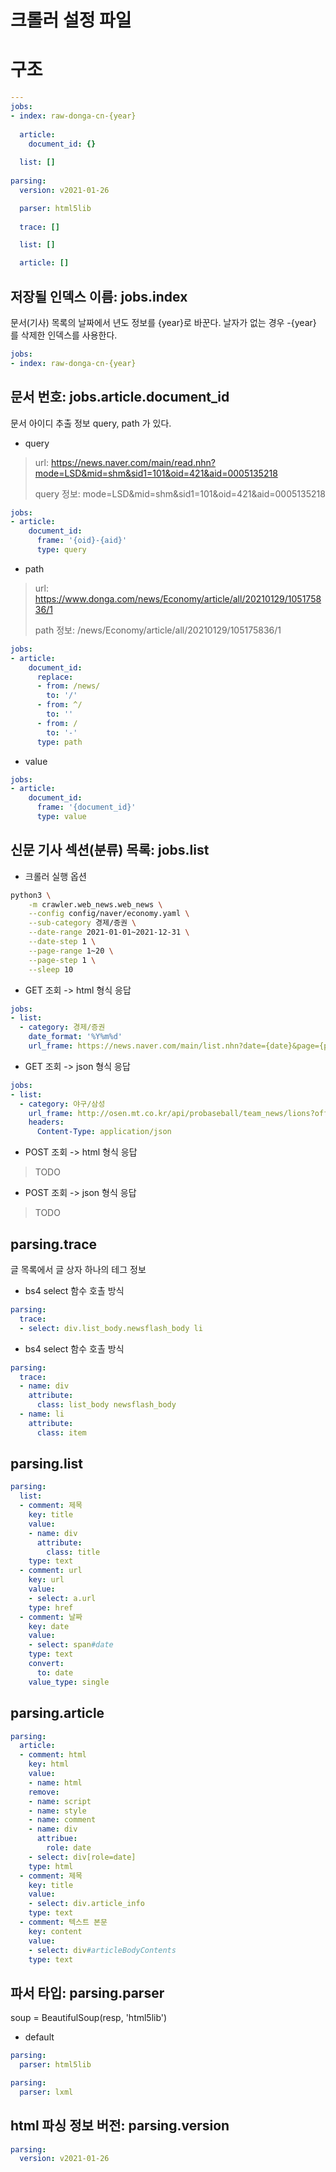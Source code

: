 
# 크롤러 설정 파일

# 구조

```yaml
---
jobs:
- index: raw-donga-cn-{year}
  
  article: 
    document_id: {}
      
  list: []
  
parsing:
  version: v2021-01-26

  parser: html5lib
  
  trace: []

  list: []

  article: []
```

## 저장될 인덱스 이름: jobs.index

문서(기사) 목록의 날짜에서 년도 정보를 {year}로 바꾼다.
날자가 없는 경우 -{year} 를 삭제한 인덱스를 사용한다.

```yaml
jobs:
- index: raw-donga-cn-{year}
```

## 문서 번호: jobs.article.document_id

문서 아이디 추출 정보 query, path 가 있다. 

* query 

> url: https://news.naver.com/main/read.nhn?mode=LSD&mid=shm&sid1=101&oid=421&aid=0005135218
>
> query 정보: mode=LSD&mid=shm&sid1=101&oid=421&aid=0005135218

```yaml
jobs:
- article:
    document_id:
      frame: '{oid}-{aid}'
      type: query
```

* path 

> url: https://www.donga.com/news/Economy/article/all/20210129/105175836/1
> 
> path 정보: /news/Economy/article/all/20210129/105175836/1

```yaml
jobs:
- article:
    document_id:
      replace:
      - from: /news/
        to: '/'
      - from: ^/
        to: ''
      - from: /
        to: '-'
      type: path
```

* value

```yaml
jobs:
- article:
    document_id:
      frame: '{document_id}'
      type: value
```

## 신문 기사 섹션(분류) 목록: jobs.list

* 크롤러 실행 옵션

```bash
python3 \
    -m crawler.web_news.web_news \
    --config config/naver/economy.yaml \
    --sub-category 경제/증권 \
    --date-range 2021-01-01~2021-12-31 \
    --date-step 1 \
    --page-range 1~20 \
    --page-step 1 \
    --sleep 10
```

* GET 조회 -> html 형식 응답

```yaml
jobs:
- list:
  - category: 경제/증권
    date_format: '%Y%m%d'
    url_frame: https://news.naver.com/main/list.nhn?date={date}&page={page}
```

* GET 조회 -> json 형식 응답

```yaml
jobs:
- list:
  - category: 야구/삼성
    url_frame: http://osen.mt.co.kr/api/probaseball/team_news/lions?offset={page}
    headers:
      Content-Type: application/json
```

* POST 조회 -> html 형식 응답

> TODO

* POST 조회 -> json 형식 응답

> TODO

## parsing.trace

글 목록에서 글 상자 하나의 테그 정보 

* bs4 select 함수 호촐 방식

```yaml
parsing:
  trace:
  - select: div.list_body.newsflash_body li
```

* bs4 select 함수 호촐 방식

```yaml
parsing:
  trace:
  - name: div
    attribute:
      class: list_body newsflash_body
  - name: li
    attribute:
      class: item
```

## parsing.list

```yaml
parsing:
  list:
  - comment: 제목
    key: title
    value:
    - name: div
      attribute:
        class: title
    type: text
  - comment: url
    key: url
    value:
    - select: a.url
    type: href
  - comment: 날짜
    key: date
    value:
    - select: span#date
    type: text
    convert:
      to: date
    value_type: single
```

## parsing.article

```yaml
parsing:
  article:
  - comment: html
    key: html
    value:
    - name: html
    remove:
    - name: script
    - name: style
    - name: comment
    - name: div
      attribue:
        role: date
    - select: div[role=date]
    type: html
  - comment: 제목
    key: title
    value:
    - select: div.article_info
    type: text
  - comment: 텍스트 본문
    key: content
    value:
    - select: div#articleBodyContents
    type: text
```

## 파서 타입: parsing.parser

soup = BeautifulSoup(resp, 'html5lib')

* default

```yaml
parsing:
  parser: html5lib
```

```yaml
parsing:
  parser: lxml
```

## html 파싱 정보 버전: parsing.version

```yaml
parsing:
  version: v2021-01-26
```
